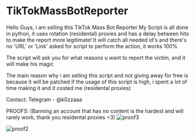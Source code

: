 # TikTokMassBotReporter
Hello Guys, i am selling this TikTok Mass Bot Reporter
My Script is all done in python, it uses rotation (residental) proxies and has a delay between hits to make the report more legitimate!
It will catch all needed id's and there's no 'URL' or 'Link' asked for script to perform the action, it works 100%

The script will ask you for what reasons u want to report the victim, and it will make his magic

The main reason why i am selling this script and not giving away for free is because it will be patched if the usage of this script is high, i spent a lot of time making it and it costed me (residental proxies)

Contact: Telegram - @k0zzaaa

PROOFS: (Banning an account that has no content is the hardest and will rarely work, thank you residental proxies <3)
![proof3](https://github.com/k0zzaaa/TikTokMassBotReporter/assets/134107143/217b1a99-df0c-4b19-9cfb-b163890992e2)

![proof2](https://github.com/wooshkrr/TikTokMassBotReporter/assets/134107143/898720bc-b7af-4ba9-b3e5-9e0b4af99d9b)


